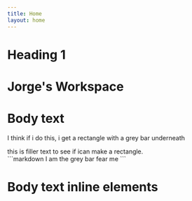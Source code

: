 ```yaml
---
title: Home
layout: home
---
```


# Heading 1 
<h1>Jorge's Workspace </h1>

# Body text

I think if i do this, i get a rectangle with a grey bar underneath

<div class="code-example" markdown="1">
this is filler text to see if ican make a rectangle. 
</div>
```markdown
I am the grey bar fear me
```

# Body text inline elements
 


